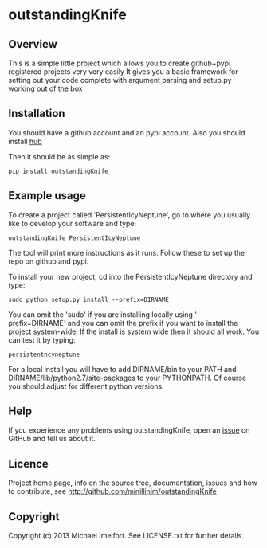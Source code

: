# outstandingKnife

## Overview

This is a simple little project which allows you to create github+pypi registered projects very very easily
It gives you a basic framework for setting out your code complete with argument parsing and setup.py working out of the box

## Installation

You should have a github account and an pypi account. Also you should install [hub](hub.github.com)

Then it should be as simple as:

    pip install outstandingKnife

## Example usage

To create a project called 'PersistentIcyNeptune', go to where you usually like to develop your software and type:

    outstandingKnife PersistentIcyNeptune

The tool will print more instructions as it runs. Follow these to set up the repo on github and pypi.

To install your new project, cd into the PersistentIcyNeptune directory and type:

    sudo python setup.py install --prefix=DIRNAME

You can omit the 'sudo' if you are installing locally using '--prefix=DIRNAME' and you can omit the prefix if you want to install the project system-wide.
If the install is system wide then it should all work.
You can test it by typing:

    persistentncyneptune

For a local install you will have to add DIRNAME/bin to your PATH and DIRNAME/lib/python2.7/site-packages to your PYTHONPATH. Of course you should adjust for different python versions.

## Help

If you experience any problems using outstandingKnife, open an [issue](https://github.com/minillinim/outstandingKnife/issues) on GitHub and tell us about it.

## Licence

Project home page, info on the source tree, documentation, issues and how to contribute, see http://github.com/minillinim/outstandingKnife

## Copyright

Copyright (c) 2013 Michael Imelfort. See LICENSE.txt for further details.
